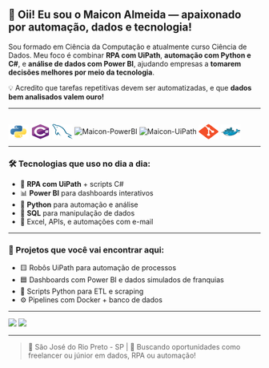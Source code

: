 ## 👋 Oii! Eu sou o Maicon Almeida — apaixonado por automação, dados e tecnologia!

Sou formado em Ciência da Computação e atualmente curso Ciência de Dados. Meu foco é combinar **RPA com UiPath**, **automação com Python e C#**, e **análise de dados com Power BI**, ajudando empresas a **tomarem decisões melhores por meio da tecnologia**.

💡 Acredito que tarefas repetitivas devem ser automatizadas, e que **dados bem analisados valem ouro!**

---

<div style="display: inline_block"><br>
  <img align="center" alt="Maicon-Python" height="30" width="40" src="https://raw.githubusercontent.com/devicons/devicon/master/icons/python/python-original.svg">
  <img align="center" alt="Maicon-Csharp" height="30" width="40" src="https://raw.githubusercontent.com/devicons/devicon/master/icons/csharp/csharp-original.svg">
  <img align="center" alt="Maicon-SQL" height="30" width="40" src="https://raw.githubusercontent.com/devicons/devicon/master/icons/mysql/mysql-original.svg">
  <img align="center" alt="Maicon-PowerBI" height="30" width="40" src="https://img.icons8.com/color/48/power-bi.png">
  <img align="center" alt="Maicon-UiPath" height="30" width="40" src="https://cdn.worldvectorlogo.com/logos/uipath.svg">
  <img align="center" alt="Maicon-Git" height="30" width="40" src="https://raw.githubusercontent.com/devicons/devicon/master/icons/git/git-original.svg">
  <img align="center" alt="Maicon-Docker" height="30" width="40" src="https://raw.githubusercontent.com/devicons/devicon/master/icons/docker/docker-original.svg">
</div>

---

### 🛠️ Tecnologias que uso no dia a dia:

- 🤖 **RPA com UiPath** + scripts C#
- 📊 **Power BI** para dashboards interativos
- 🐍 **Python** para automação e análise
- 💾 **SQL** para manipulação de dados
- 📁 Excel, APIs, e automações com e-mail

---

### 📌 Projetos que você vai encontrar aqui:

- 🟨 Robôs UiPath para automação de processos
- 🟦 Dashboards com Power BI e dados simulados de franquias
- 🐍 Scripts Python para ETL e scraping
- ⚙️ Pipelines com Docker + banco de dados

---

<div> 
  <a href="https://www.linkedin.com/in/aparecidoaalmeida" target="_blank"><img src="https://img.shields.io/badge/-LinkedIn-%230077B5?style=for-the-badge&logo=linkedin&logoColor=white" target="_blank"></a>
  <a href = "mailto:maiconaalmeida@prontonmail.com"><img src="https://img.shields.io/badge/-Gmail-%23333?style=for-the-badge&logo=gmail&logoColor=white" target="_blank"></a>
</div>

---

> 📍 São José do Rio Preto - SP | 🎯 Buscando oportunidades como freelancer ou júnior em dados, RPA ou automação!
